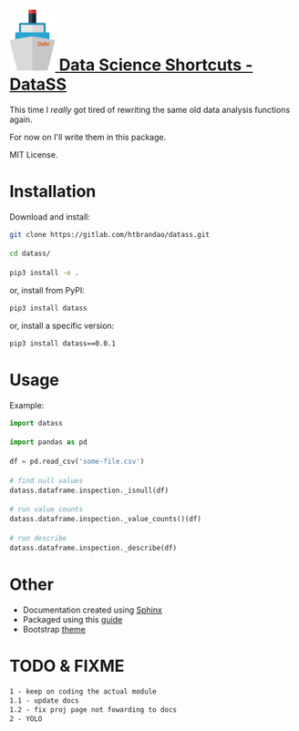 
# [<img src="etc/img/drawing.png" alt="logo" width="80"/> **Data** **S**cience **S**hortcuts - DataSS](https://htbrandao.github.io/datass/)

This time I *really* got tired of rewriting the same old data analysis functions again.

For now on I'll write them in this package.

MIT License.

# Installation

Download and install:

```bash
git clone https://gitlab.com/htbrandao/datass.git

cd datass/

pip3 install -e .
```

or, install from PyPI:

```bash
pip3 install datass
```

or, install a specific version:

```bash
pip3 install datass==0.0.1
```

# Usage

Example:

```python
import datass

import pandas as pd

df = pd.read_csv('some-file.csv')

# find null values
datass.dataframe.inspection._isnull(df)

# run value counts
datass.dataframe.inspection._value_counts()(df)

# run describe
datass.dataframe.inspection._describe(df)
```

# Other

- Documentation created using [Sphinx](https://www.sphinx-doc.org/en/master/)
- Packaged using this [guide](https://packaging.python.org/tutorials/packaging-projects/)
- Bootstrap [theme](https://startbootstrap.com/theme/freelancer)

# TODO & FIXME

    1 - keep on coding the actual module
    1.1 - update docs
    1.2 - fix proj page not fowarding to docs
    2 - YOLO
